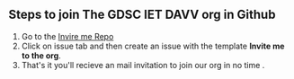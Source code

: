 ## Steps to join The GDSC IET DAVV org in Github
1. Go to the [Invire me Repo](https://github.com/GDSC-IETDAVV/Invite-Me)
2. Click on issue tab and then create an issue with the template **Invite me to the org**.
3. That's it you'll recieve an mail invitation to join our org in no time . 

